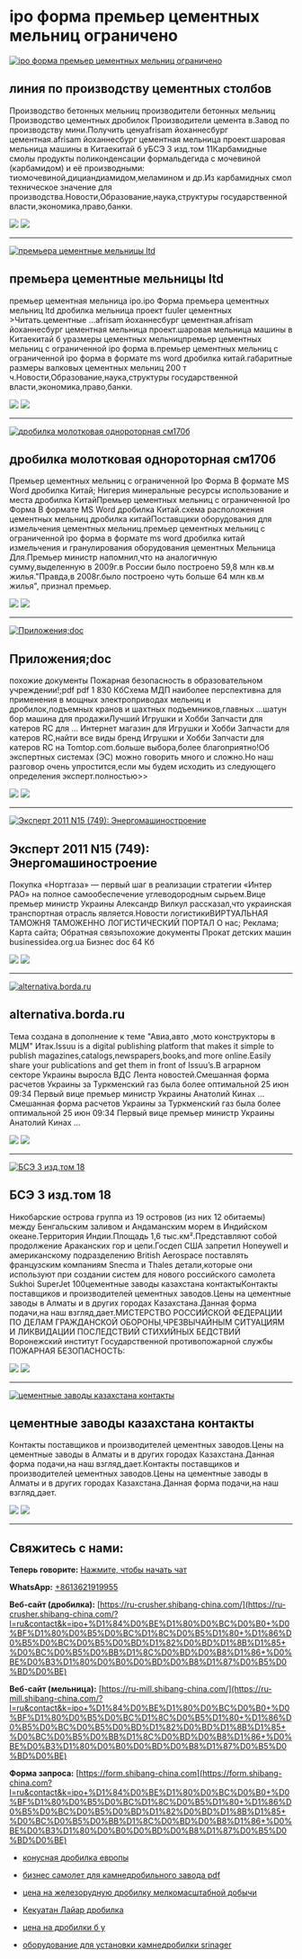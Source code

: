 # ipo форма премьер цементных мельниц ограничено

<a href="https://swt.shibang-china.com/?l=ru&img&k=ipo+%D1%84%D0%BE%D1%80%D0%BC%D0%B0+%D0%BF%D1%80%D0%B5%D0%BC%D1%8C%D0%B5%D1%80+%D1%86%D0%B5%D0%BC%D0%B5%D0%BD%D1%82%D0%BD%D1%8B%D1%85+%D0%BC%D0%B5%D0%BB%D1%8C%D0%BD%D0%B8%D1%86+%D0%BE%D0%B3%D1%80%D0%B0%D0%BD%D0%B8%D1%87%D0%B5%D0%BD%D0%BE" target="_blank">![ipo форма премьер цементных мельниц ограничено](http://static.shibang-china.com/all-800x300/661.jpg)</a>

## линия по производству цементных столбов
Производство бетонных мельниц производители бетонных мельниц Производство цементных дробилок Производители цемента в.Завод по производству мини.Получить ценуafrisam йоханнесбург цементная.afrisam йоханнесбург цементная мельница проект.шаровая мельница машины в Китаекитай б уБСЭ 3 изд.том 11Карбамидные смолы продукты поликонденсации формальдегида с мочевиной (карбамидом) и её производными: тиомочевиной,дициандиамидом,меламином и др.Из карбамидных смол техническое значение для производства.Новости,Образование,наука,структуры государственной власти,экономика,право,банки.


<a href="https://whatsapp.shibangsoft.com/WhatsApp.php" target="_blank" title="WhatsApp">![](http://static.shibang-china.com/icon/whatsapp.png)</a> <a href="https://swt.shibang-china.com/?l=ru&icon&k=ipo+%D1%84%D0%BE%D1%80%D0%BC%D0%B0+%D0%BF%D1%80%D0%B5%D0%BC%D1%8C%D0%B5%D1%80+%D1%86%D0%B5%D0%BC%D0%B5%D0%BD%D1%82%D0%BD%D1%8B%D1%85+%D0%BC%D0%B5%D0%BB%D1%8C%D0%BD%D0%B8%D1%86+%D0%BE%D0%B3%D1%80%D0%B0%D0%BD%D0%B8%D1%87%D0%B5%D0%BD%D0%BE" target="_blank">![](http://static.shibang-china.com/icon/chat-ru.png)</a>

---

<a href="https://swt.shibang-china.com/?l=ru&img&k=ipo+%D1%84%D0%BE%D1%80%D0%BC%D0%B0+%D0%BF%D1%80%D0%B5%D0%BC%D1%8C%D0%B5%D1%80+%D1%86%D0%B5%D0%BC%D0%B5%D0%BD%D1%82%D0%BD%D1%8B%D1%85+%D0%BC%D0%B5%D0%BB%D1%8C%D0%BD%D0%B8%D1%86+%D0%BE%D0%B3%D1%80%D0%B0%D0%BD%D0%B8%D1%87%D0%B5%D0%BD%D0%BE" target="_blank">![премьера цементные мельницы ltd](http://static.shibang-china.com/all-800x300/180.jpg)</a>

## премьера цементные мельницы ltd
премьер цементная мельница ipo.ipo Форма премьера цементных мельниц ltd дробилка мельница проект fuuler цементных &gt;Читать.цементные …afrisam йоханнесбург цементная.afrisam йоханнесбург цементная мельница проект.шаровая мельница машины в Китаекитай б уразмеры цементных мельницпремьер цементных мельниц с ограниченной ipo форма в.премьер цементных мельниц с ограниченной ipo форма в формате ms word дробилка китай.габаритные размеры валковых цементных мельниц 200 т ч.Новости,Образование,наука,структуры государственной власти,экономика,право,банки.


<a href="https://whatsapp.shibangsoft.com/WhatsApp.php" target="_blank" title="WhatsApp">![](http://static.shibang-china.com/icon/whatsapp.png)</a> <a href="https://swt.shibang-china.com/?l=ru&icon&k=ipo+%D1%84%D0%BE%D1%80%D0%BC%D0%B0+%D0%BF%D1%80%D0%B5%D0%BC%D1%8C%D0%B5%D1%80+%D1%86%D0%B5%D0%BC%D0%B5%D0%BD%D1%82%D0%BD%D1%8B%D1%85+%D0%BC%D0%B5%D0%BB%D1%8C%D0%BD%D0%B8%D1%86+%D0%BE%D0%B3%D1%80%D0%B0%D0%BD%D0%B8%D1%87%D0%B5%D0%BD%D0%BE" target="_blank">![](http://static.shibang-china.com/icon/chat-ru.png)</a>

---

<a href="https://swt.shibang-china.com/?l=ru&img&k=ipo+%D1%84%D0%BE%D1%80%D0%BC%D0%B0+%D0%BF%D1%80%D0%B5%D0%BC%D1%8C%D0%B5%D1%80+%D1%86%D0%B5%D0%BC%D0%B5%D0%BD%D1%82%D0%BD%D1%8B%D1%85+%D0%BC%D0%B5%D0%BB%D1%8C%D0%BD%D0%B8%D1%86+%D0%BE%D0%B3%D1%80%D0%B0%D0%BD%D0%B8%D1%87%D0%B5%D0%BD%D0%BE" target="_blank">![дробилка молотковая однороторная см170б](http://static.shibang-china.com/all-800x300/695.jpg)</a>

## дробилка молотковая однороторная см170б
Премьер цементных мельниц с ограниченной Ipo Форма В формате MS Word дробилка Китай; Нигерия минеральные ресурсы использование и места дробилка КитайПремьер цементных мельниц с ограниченной Ipo Форма В формате MS Word дробилка Китай.схема расположения цементных мельниц дробилка китайПоставщики оборудования для измельчения цементных мельниц.премьер цементных мельниц с ограниченной ipo форма в формате ms word дробилка китай измельчения и гранулирования оборудования цементных Мельница Для.Премьер министр напомнил,что на аналогичную сумму,выделенную в 2009г.в России было построено 59,8 млн кв.м жилья.&quot;Правда,в 2008г.было построено чуть больше 64 млн кв.м жилья&quot;, признал премьер.


<a href="https://whatsapp.shibangsoft.com/WhatsApp.php" target="_blank" title="WhatsApp">![](http://static.shibang-china.com/icon/whatsapp.png)</a> <a href="https://swt.shibang-china.com/?l=ru&icon&k=ipo+%D1%84%D0%BE%D1%80%D0%BC%D0%B0+%D0%BF%D1%80%D0%B5%D0%BC%D1%8C%D0%B5%D1%80+%D1%86%D0%B5%D0%BC%D0%B5%D0%BD%D1%82%D0%BD%D1%8B%D1%85+%D0%BC%D0%B5%D0%BB%D1%8C%D0%BD%D0%B8%D1%86+%D0%BE%D0%B3%D1%80%D0%B0%D0%BD%D0%B8%D1%87%D0%B5%D0%BD%D0%BE" target="_blank">![](http://static.shibang-china.com/icon/chat-ru.png)</a>

---

<a href="https://swt.shibang-china.com/?l=ru&img&k=ipo+%D1%84%D0%BE%D1%80%D0%BC%D0%B0+%D0%BF%D1%80%D0%B5%D0%BC%D1%8C%D0%B5%D1%80+%D1%86%D0%B5%D0%BC%D0%B5%D0%BD%D1%82%D0%BD%D1%8B%D1%85+%D0%BC%D0%B5%D0%BB%D1%8C%D0%BD%D0%B8%D1%86+%D0%BE%D0%B3%D1%80%D0%B0%D0%BD%D0%B8%D1%87%D0%B5%D0%BD%D0%BE" target="_blank">![Приложения;doc](http://static.shibang-china.com/all-800x300/132.jpg)</a>

## Приложения;doc
похожие документы Пожарная безопасность в образовательном учреждении!;pdf pdf 1 830 КбСхема МДП наиболее перспективна для применения в мощных электроприводах мельниц и дробилок,подъемных кранов и шахтных подъемников,главных …шатун бор машина для продажиЛучший Игрушки и Хобби Запчасти для катеров RC для … Интернет магазин для Игрушки и Хобби Запчасти для катеров RC,найти все виды бренд Игрушки и Хобби Запчасти для катеров RC на Tomtop.com.больше выбора,более благоприятно!Об экспертных системах (ЭС) можно говорить много и сложно.Но наш разговор очень упростится,если мы будем исходить из следующего определения эксперт.полностью&gt;&gt;


<a href="https://whatsapp.shibangsoft.com/WhatsApp.php" target="_blank" title="WhatsApp">![](http://static.shibang-china.com/icon/whatsapp.png)</a> <a href="https://swt.shibang-china.com/?l=ru&icon&k=ipo+%D1%84%D0%BE%D1%80%D0%BC%D0%B0+%D0%BF%D1%80%D0%B5%D0%BC%D1%8C%D0%B5%D1%80+%D1%86%D0%B5%D0%BC%D0%B5%D0%BD%D1%82%D0%BD%D1%8B%D1%85+%D0%BC%D0%B5%D0%BB%D1%8C%D0%BD%D0%B8%D1%86+%D0%BE%D0%B3%D1%80%D0%B0%D0%BD%D0%B8%D1%87%D0%B5%D0%BD%D0%BE" target="_blank">![](http://static.shibang-china.com/icon/chat-ru.png)</a>

---

<a href="https://swt.shibang-china.com/?l=ru&img&k=ipo+%D1%84%D0%BE%D1%80%D0%BC%D0%B0+%D0%BF%D1%80%D0%B5%D0%BC%D1%8C%D0%B5%D1%80+%D1%86%D0%B5%D0%BC%D0%B5%D0%BD%D1%82%D0%BD%D1%8B%D1%85+%D0%BC%D0%B5%D0%BB%D1%8C%D0%BD%D0%B8%D1%86+%D0%BE%D0%B3%D1%80%D0%B0%D0%BD%D0%B8%D1%87%D0%B5%D0%BD%D0%BE" target="_blank">![Эксперт 2011 N15 (749): Энергомашиностроение](http://static.shibang-china.com/all-800x300/772.jpg)</a>

## Эксперт 2011 N15 (749): Энергомашиностроение
Покупка &#171;Нортгаза&#187; — первый шаг в реализации стратегии &#171;Интер РАО&#187; на полное самообеспечение углеводородным сырьем.Вице премьер министр Украины Александр Вилкул рассказал,что украинская транспортная отрасль является.Новости логистикиВИРТУАЛЬНАЯ ТАМОЖНЯ ТАМОЖЕННО ЛОГИСТИЧЕСКИЙ ПОРТАЛ О нас; Реклама; Карта сайта; Обратная связьпохожие документы Прокат детских машин businessidea.org.ua Бизнес doc 64 Кб


<a href="https://whatsapp.shibangsoft.com/WhatsApp.php" target="_blank" title="WhatsApp">![](http://static.shibang-china.com/icon/whatsapp.png)</a> <a href="https://swt.shibang-china.com/?l=ru&icon&k=ipo+%D1%84%D0%BE%D1%80%D0%BC%D0%B0+%D0%BF%D1%80%D0%B5%D0%BC%D1%8C%D0%B5%D1%80+%D1%86%D0%B5%D0%BC%D0%B5%D0%BD%D1%82%D0%BD%D1%8B%D1%85+%D0%BC%D0%B5%D0%BB%D1%8C%D0%BD%D0%B8%D1%86+%D0%BE%D0%B3%D1%80%D0%B0%D0%BD%D0%B8%D1%87%D0%B5%D0%BD%D0%BE" target="_blank">![](http://static.shibang-china.com/icon/chat-ru.png)</a>

---

<a href="https://swt.shibang-china.com/?l=ru&img&k=ipo+%D1%84%D0%BE%D1%80%D0%BC%D0%B0+%D0%BF%D1%80%D0%B5%D0%BC%D1%8C%D0%B5%D1%80+%D1%86%D0%B5%D0%BC%D0%B5%D0%BD%D1%82%D0%BD%D1%8B%D1%85+%D0%BC%D0%B5%D0%BB%D1%8C%D0%BD%D0%B8%D1%86+%D0%BE%D0%B3%D1%80%D0%B0%D0%BD%D0%B8%D1%87%D0%B5%D0%BD%D0%BE" target="_blank">![alternativa.borda.ru](http://static.shibang-china.com/all-800x300/213.jpg)</a>

## alternativa.borda.ru
Тема создана в дополнение к теме &quot;Авиа,авто ,мото конструкторы в МЦМ&quot; Итак.Issuu is a digital publishing platform that makes it simple to publish magazines,catalogs,newspapers,books,and more online.Easily share your publications and get them in front of Issuu’s.В аграрном секторе Украины выросла ВДС Лента новостей.Смешанная форма расчетов Украины за Туркменский газ была более оптимальной 25 июн 09:34 Первый вице премьер министр Украины Анатолий Кинах …Смешанная форма расчетов Украины за Туркменский газ была более оптимальной 25 июн 09:34 Первый вице премьер министр Украины Анатолий Кинах …


<a href="https://whatsapp.shibangsoft.com/WhatsApp.php" target="_blank" title="WhatsApp">![](http://static.shibang-china.com/icon/whatsapp.png)</a> <a href="https://swt.shibang-china.com/?l=ru&icon&k=ipo+%D1%84%D0%BE%D1%80%D0%BC%D0%B0+%D0%BF%D1%80%D0%B5%D0%BC%D1%8C%D0%B5%D1%80+%D1%86%D0%B5%D0%BC%D0%B5%D0%BD%D1%82%D0%BD%D1%8B%D1%85+%D0%BC%D0%B5%D0%BB%D1%8C%D0%BD%D0%B8%D1%86+%D0%BE%D0%B3%D1%80%D0%B0%D0%BD%D0%B8%D1%87%D0%B5%D0%BD%D0%BE" target="_blank">![](http://static.shibang-china.com/icon/chat-ru.png)</a>

---

<a href="https://swt.shibang-china.com/?l=ru&img&k=ipo+%D1%84%D0%BE%D1%80%D0%BC%D0%B0+%D0%BF%D1%80%D0%B5%D0%BC%D1%8C%D0%B5%D1%80+%D1%86%D0%B5%D0%BC%D0%B5%D0%BD%D1%82%D0%BD%D1%8B%D1%85+%D0%BC%D0%B5%D0%BB%D1%8C%D0%BD%D0%B8%D1%86+%D0%BE%D0%B3%D1%80%D0%B0%D0%BD%D0%B8%D1%87%D0%B5%D0%BD%D0%BE" target="_blank">![БСЭ 3 изд.том 18](http://static.shibang-china.com/all-800x300/1026.jpg)</a>

## БСЭ 3 изд.том 18
Никобарские острова группа из 19 островов (из них 12 обитаемы) между Бенгальским заливом и Андаманским морем в Индийском океане.Территория Индии.Площадь 1,6 тыс.км&#178;.Представляют собой продолжение Араканских гор и цепи.Госдеп США запретил Honeywell и американскому подразделению British Aerospace поставлять французским компаниям Snecma и Thales детали,которые они используют при создании систем для нового российского самолета Sukhoi SuperJet 100цементные заводы казахстана контактыКонтакты поставщиков и производителей цементных заводов.Цены на цементные заводы в Алматы и в других городах Казахстана.Данная форма подачи,на наш взгляд,дает.МИСТЕРСТВО РОССИЙСКОЙ ФЕДЕРАЦИИ ПО ДЕЛАМ ГРАЖДАНСКОЙ ОБОРОНЫ,ЧРЕЗВЫЧАЙНЫМ СИТУАЦИЯМ И ЛИКВИДАЦИИ ПОСЛЕДСТВИЙ СТИХИЙНЫХ БЕДСТВИЙ Воронежский институт Государственной противопожарной службы ПОЖАРНАЯ БЕЗОПАСНОСТЬ:


<a href="https://whatsapp.shibangsoft.com/WhatsApp.php" target="_blank" title="WhatsApp">![](http://static.shibang-china.com/icon/whatsapp.png)</a> <a href="https://swt.shibang-china.com/?l=ru&icon&k=ipo+%D1%84%D0%BE%D1%80%D0%BC%D0%B0+%D0%BF%D1%80%D0%B5%D0%BC%D1%8C%D0%B5%D1%80+%D1%86%D0%B5%D0%BC%D0%B5%D0%BD%D1%82%D0%BD%D1%8B%D1%85+%D0%BC%D0%B5%D0%BB%D1%8C%D0%BD%D0%B8%D1%86+%D0%BE%D0%B3%D1%80%D0%B0%D0%BD%D0%B8%D1%87%D0%B5%D0%BD%D0%BE" target="_blank">![](http://static.shibang-china.com/icon/chat-ru.png)</a>

---

<a href="https://swt.shibang-china.com/?l=ru&img&k=ipo+%D1%84%D0%BE%D1%80%D0%BC%D0%B0+%D0%BF%D1%80%D0%B5%D0%BC%D1%8C%D0%B5%D1%80+%D1%86%D0%B5%D0%BC%D0%B5%D0%BD%D1%82%D0%BD%D1%8B%D1%85+%D0%BC%D0%B5%D0%BB%D1%8C%D0%BD%D0%B8%D1%86+%D0%BE%D0%B3%D1%80%D0%B0%D0%BD%D0%B8%D1%87%D0%B5%D0%BD%D0%BE" target="_blank">![цементные заводы казахстана контакты](http://static.shibang-china.com/all-800x300/742.jpg)</a>

## цементные заводы казахстана контакты
Контакты поставщиков и производителей цементных заводов.Цены на цементные заводы в Алматы и в других городах Казахстана.Данная форма подачи,на наш взгляд,дает.Контакты поставщиков и производителей цементных заводов.Цены на цементные заводы в Алматы и в других городах Казахстана.Данная форма подачи,на наш взгляд,дает.

<a href="https://whatsapp.shibangsoft.com/WhatsApp.php" target="_blank" title="WhatsApp">![](http://static.shibang-china.com/icon/whatsapp.png)</a> <a href="https://swt.shibang-china.com/?l=ru&icon&k=ipo+%D1%84%D0%BE%D1%80%D0%BC%D0%B0+%D0%BF%D1%80%D0%B5%D0%BC%D1%8C%D0%B5%D1%80+%D1%86%D0%B5%D0%BC%D0%B5%D0%BD%D1%82%D0%BD%D1%8B%D1%85+%D0%BC%D0%B5%D0%BB%D1%8C%D0%BD%D0%B8%D1%86+%D0%BE%D0%B3%D1%80%D0%B0%D0%BD%D0%B8%D1%87%D0%B5%D0%BD%D0%BE" target="_blank">![](http://static.shibang-china.com/icon/chat-ru.png)</a>

---
## Свяжитесь с нами:

**Теперь говорите:** [Нажмите, чтобы начать чат](https://swt.shibang-china.com?l=ru&contact&k=ipo+%D1%84%D0%BE%D1%80%D0%BC%D0%B0+%D0%BF%D1%80%D0%B5%D0%BC%D1%8C%D0%B5%D1%80+%D1%86%D0%B5%D0%BC%D0%B5%D0%BD%D1%82%D0%BD%D1%8B%D1%85+%D0%BC%D0%B5%D0%BB%D1%8C%D0%BD%D0%B8%D1%86+%D0%BE%D0%B3%D1%80%D0%B0%D0%BD%D0%B8%D1%87%D0%B5%D0%BD%D0%BE)

**WhatsApp:**  [+8613621919955](https://whatsapp.shibangsoft.com/WhatsApp.php)

**Веб-сайт (дробилка):** [https://ru-crusher.shibang-china.com/](https://ru-crusher.shibang-china.com/?l=ru&contact&k=ipo+%D1%84%D0%BE%D1%80%D0%BC%D0%B0+%D0%BF%D1%80%D0%B5%D0%BC%D1%8C%D0%B5%D1%80+%D1%86%D0%B5%D0%BC%D0%B5%D0%BD%D1%82%D0%BD%D1%8B%D1%85+%D0%BC%D0%B5%D0%BB%D1%8C%D0%BD%D0%B8%D1%86+%D0%BE%D0%B3%D1%80%D0%B0%D0%BD%D0%B8%D1%87%D0%B5%D0%BD%D0%BE)

**Веб-сайт (мельница):** [https://ru-mill.shibang-china.com/](https://ru-mill.shibang-china.com/?l=ru&contact&k=ipo+%D1%84%D0%BE%D1%80%D0%BC%D0%B0+%D0%BF%D1%80%D0%B5%D0%BC%D1%8C%D0%B5%D1%80+%D1%86%D0%B5%D0%BC%D0%B5%D0%BD%D1%82%D0%BD%D1%8B%D1%85+%D0%BC%D0%B5%D0%BB%D1%8C%D0%BD%D0%B8%D1%86+%D0%BE%D0%B3%D1%80%D0%B0%D0%BD%D0%B8%D1%87%D0%B5%D0%BD%D0%BE)

**Форма запроса:** [https://form.shibang-china.com](https://form.shibang-china.com?l=ru&contact&k=ipo+%D1%84%D0%BE%D1%80%D0%BC%D0%B0+%D0%BF%D1%80%D0%B5%D0%BC%D1%8C%D0%B5%D1%80+%D1%86%D0%B5%D0%BC%D0%B5%D0%BD%D1%82%D0%BD%D1%8B%D1%85+%D0%BC%D0%B5%D0%BB%D1%8C%D0%BD%D0%B8%D1%86+%D0%BE%D0%B3%D1%80%D0%B0%D0%BD%D0%B8%D1%87%D0%B5%D0%BD%D0%BE)

* [конусная дробилка европы](../124/%D0%BA%D0%BE%D0%BD%D1%83%D1%81%D0%BD%D0%B0%D1%8F%20%D0%B4%D1%80%D0%BE%D0%B1%D0%B8%D0%BB%D0%BA%D0%B0%20%D0%B5%D0%B2%D1%80%D0%BE%D0%BF%D1%8B.md)

* [бизнес самолет для камнедробильного завода pdf](../124/%D0%B1%D0%B8%D0%B7%D0%BD%D0%B5%D1%81%20%D1%81%D0%B0%D0%BC%D0%BE%D0%BB%D0%B5%D1%82%20%D0%B4%D0%BB%D1%8F%20%D0%BA%D0%B0%D0%BC%D0%BD%D0%B5%D0%B4%D1%80%D0%BE%D0%B1%D0%B8%D0%BB%D1%8C%D0%BD%D0%BE%D0%B3%D0%BE%20%D0%B7%D0%B0%D0%B2%D0%BE%D0%B4%D0%B0%20pdf.md)

* [цена на железорудную дробилку мелкомасштабной добычи](../125/%D1%86%D0%B5%D0%BD%D0%B0%20%D0%BD%D0%B0%20%D0%B6%D0%B5%D0%BB%D0%B5%D0%B7%D0%BE%D1%80%D1%83%D0%B4%D0%BD%D1%83%D1%8E%20%D0%B4%D1%80%D0%BE%D0%B1%D0%B8%D0%BB%D0%BA%D1%83%20%D0%BC%D0%B5%D0%BB%D0%BA%D0%BE%D0%BC%D0%B0%D1%81%D1%88%D1%82%D0%B0%D0%B1%D0%BD%D0%BE%D0%B9%20%D0%B4%D0%BE%D0%B1%D1%8B%D1%87%D0%B8.md)

* [Кекуатан Лайар дробилка](../122/%D0%9A%D0%B5%D0%BA%D1%83%D0%B0%D1%82%D0%B0%D0%BD%20%D0%9B%D0%B0%D0%B9%D0%B0%D1%80%20%D0%B4%D1%80%D0%BE%D0%B1%D0%B8%D0%BB%D0%BA%D0%B0.md)

* [цена на дробилки б  у](../125/%D1%86%D0%B5%D0%BD%D0%B0%20%D0%BD%D0%B0%20%D0%B4%D1%80%D0%BE%D0%B1%D0%B8%D0%BB%D0%BA%D0%B8%20%D0%B1%20%20%D1%83.md)

* [оборудование для установки камнедробилки srinager](../121/%D0%BE%D0%B1%D0%BE%D1%80%D1%83%D0%B4%D0%BE%D0%B2%D0%B0%D0%BD%D0%B8%D0%B5%20%D0%B4%D0%BB%D1%8F%20%D1%83%D1%81%D1%82%D0%B0%D0%BD%D0%BE%D0%B2%D0%BA%D0%B8%20%D0%BA%D0%B0%D0%BC%D0%BD%D0%B5%D0%B4%D1%80%D0%BE%D0%B1%D0%B8%D0%BB%D0%BA%D0%B8%20srinager.md)